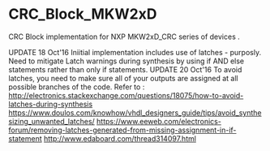 # CRC_Block_MKW2xD
CRC Block implementation for NXP MKW2xD_CRC series of devices         . 

UPDATE 18 Oct'16
Iniitial implementation includes use of latches - purposly. 
Need to mitigate Latch warnings during synthesis by using if AND else statements rather than only if statements.
UPDATE 20 Oct'16 
To avoid latches, you need to make sure all of your outputs are assigned at all possible branches of the code.
Refer to :  http://electronics.stackexchange.com/questions/18075/how-to-avoid-latches-during-synthesis
            https://www.doulos.com/knowhow/vhdl_designers_guide/tips/avoid_synthesizing_unwanted_latches/
            https://www.eeweb.com/electronics-forum/removing-latches-generated-from-missing-assignment-in-if-statement
            http://www.edaboard.com/thread314097.html

